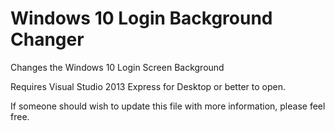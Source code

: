 # Windows 10 Login Background Changer
Changes the Windows 10 Login Screen Background


Requires Visual Studio 2013 Express for Desktop or better to open.

If someone should wish to update this file with more information, please feel free.
